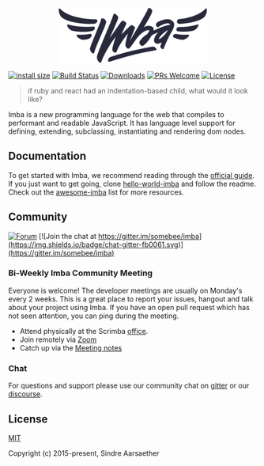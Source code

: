 <p align="center">
<a href="http://imba.io" target="_blank">
<img width="300" src="https://raw.githubusercontent.com/imba/brand/master/images/logo/png/logo-black.png"></a>
</p>

[![install size](https://packagephobia.now.sh/badge?p=imba)](https://packagephobia.now.sh/result?p=imba)
[![Build Status](https://travis-ci.org/imba/imba.svg?branch=master)](https://travis-ci.org/imba/imba) [![Downloads](https://img.shields.io/npm/dm/imba.svg)](https://npmcharts.com/compare/imba?minimal=true) [![PRs Welcome](https://img.shields.io/badge/PRs-welcome-brightgreen.svg?style=flat-square)](http://makeapullrequest.com) [![License](https://img.shields.io/npm/l/imba.svg)](https://www.npmjs.com/package/imba)

> if ruby and react had an indentation-based child, what would it look like?

Imba is a new programming language for the web that compiles to performant and
readable JavaScript. It has language level support for defining, extending,
subclassing, instantiating and rendering dom nodes.

## Documentation

To get started with Imba, we recommend reading through the [official guide](http://imba.io/guides). If you just want to get going, clone [hello-world-imba](https://github.com/somebee/hello-world-imba) and follow the readme. Check out the [awesome-imba](https://github.com/koolamusic/awesome-imba) list for more resources.

## Community

 [![Forum](https://img.shields.io/badge/discourse-forum-brightgreen.svg?style=flat-square)](https://users.imba.io) [![Join the chat at https://gitter.im/somebee/imba](https://img.shields.io/badge/chat-gitter-fb0061.svg)](https://gitter.im/somebee/imba)

### Bi-Weekly Imba Community Meeting

Everyone is welcome! The developer meetings are usually on Monday's every 2
weeks. This is a great place to report your issues, hangout and talk about your
project using Imba. If you have an open pull request which has not seen
attention, you can ping during the meeting.

- Attend physically at the Scrimba [office](https://www.meetup.com/Imba-Oslo-Meetup/events/chnlhryzmbdb/).
- Join remotely via [Zoom](https://us04web.zoom.us/j/230170873)
- Catch up via the [Meeting notes](https://docs.google.com/document/d/1ABGjOJut9eXrajYjdN4G4-UGGU4gvKznLk5CAaXYjso/edit?usp=sharing)

### Chat

For questions and support please use our community chat on
[gitter](https://gitter.im/somebee/imba) or our [discourse](https://users.imba.io/).

## License

[MIT](./LICENSE)

Copyright (c) 2015-present, Sindre Aarsaether
